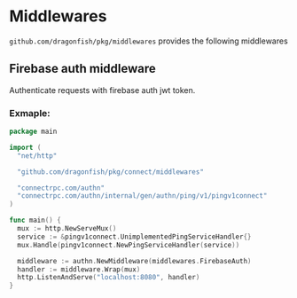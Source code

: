 # Middlewares

`github.com/dragonfish/pkg/middlewares` provides the following middlewares

## Firebase auth middleware

Authenticate requests with firebase auth jwt token.

### Exmaple:

```go
package main

import (
  "net/http"

  "github.com/dragonfish/pkg/connect/middlewares"

  "connectrpc.com/authn"
  "connectrpc.com/authn/internal/gen/authn/ping/v1/pingv1connect"
)

func main() {
  mux := http.NewServeMux()
  service := &pingv1connect.UnimplementedPingServiceHandler{}
  mux.Handle(pingv1connect.NewPingServiceHandler(service))

  middleware := authn.NewMiddleware(middlewares.FirebaseAuth)
  handler := middleware.Wrap(mux)
  http.ListenAndServe("localhost:8080", handler)
}
```
